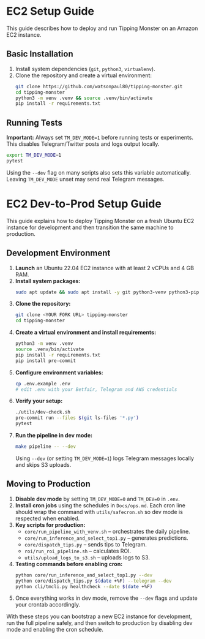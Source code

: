 
# EC2 Setup Guide

This guide describes how to deploy and run Tipping Monster on an Amazon EC2 instance.

## Basic Installation
1. Install system dependencies (`git`, `python3`, `virtualenv`).
2. Clone the repository and create a virtual environment:
   ```bash
   git clone https://github.com/watsonpaul80/tipping-monster.git
   cd tipping-monster
   python3 -m venv .venv && source .venv/bin/activate
   pip install -r requirements.txt
   ```

## Running Tests
**Important:** Always set `TM_DEV_MODE=1` before running tests or experiments. This disables Telegram/Twitter posts and logs output locally.

```bash
export TM_DEV_MODE=1
pytest
```

Using the `--dev` flag on many scripts also sets this variable automatically. Leaving `TM_DEV_MODE` unset may send real Telegram messages.

# EC2 Dev-to-Prod Setup Guide

This guide explains how to deploy Tipping Monster on a fresh Ubuntu EC2 instance for development and then transition the same machine to production.

## Development Environment

1. **Launch** an Ubuntu 22.04 EC2 instance with at least 2 vCPUs and 4 GB RAM.
2. **Install system packages:**
   ```bash
   sudo apt update && sudo apt install -y git python3-venv python3-pip
   ```
3. **Clone the repository:**
   ```bash
   git clone <YOUR FORK URL> tipping-monster
   cd tipping-monster
   ```
4. **Create a virtual environment and install requirements:**
   ```bash
   python3 -m venv .venv
   source .venv/bin/activate
   pip install -r requirements.txt
   pip install pre-commit
   ```
5. **Configure environment variables:**
   ```bash
   cp .env.example .env
   # edit .env with your Betfair, Telegram and AWS credentials
   ```
6. **Verify your setup:**
   ```bash
   ./utils/dev-check.sh
   pre-commit run --files $(git ls-files '*.py')
   pytest
   ```
7. **Run the pipeline in dev mode:**
   ```bash
   make pipeline -- --dev
   ```
   Using `--dev` (or setting `TM_DEV_MODE=1`) logs Telegram messages locally and skips S3 uploads.

## Moving to Production

1. **Disable dev mode** by setting `TM_DEV_MODE=0` and `TM_DEV=0` in `.env`.
2. **Install cron jobs** using the schedules in `Docs/ops.md`. Each cron line should wrap the command with `utils/safecron.sh` so dev mode is respected when enabled.
3. **Key scripts for production:**
   - `core/run_pipeline_with_venv.sh` – orchestrates the daily pipeline.
   - `core/run_inference_and_select_top1.py` – generates predictions.
   - `core/dispatch_tips.py` – sends tips to Telegram.
   - `roi/run_roi_pipeline.sh` – calculates ROI.
   - `utils/upload_logs_to_s3.sh` – uploads logs to S3.
4. **Testing commands before enabling cron:**
   ```bash
   python core/run_inference_and_select_top1.py --dev
   python core/dispatch_tips.py $(date +%F) --telegram --dev
   python cli/tmcli.py healthcheck --date $(date +%F)
   ```
5. Once everything works in dev mode, remove the `--dev` flags and update your crontab accordingly.

With these steps you can bootstrap a new EC2 instance for development, run the full pipeline safely, and then switch to production by disabling dev mode and enabling the cron schedule.

